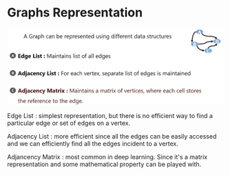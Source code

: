 # Graphs Representation

<img src='../asserts/240_1.png'></img>

Edge List : simplest representation, but there is no efficient way to find a particular edge or set of edges on a vertex.

Adjacency List : more efficient since all the edges can be easily accessed and we can efficiently find all the edges incident to a vertex.

Adjancency Matrix : most common in deep learning. Since it's a matrix representation and some mathematical property can be played with.
